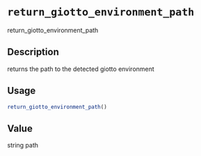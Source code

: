 # `return_giotto_environment_path`

return_giotto_environment_path


## Description

returns the path to the detected giotto environment


## Usage

```r
return_giotto_environment_path()
```


## Value

string path


